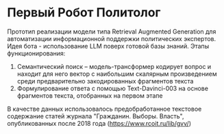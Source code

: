# Первый Робот Политолог
Прототип реализации модели типа Retrieval Augmented Generation для автоматизации информационной поддержки политических экспертов. Идея бота - использование LLM поверх готовой базы знаний. Этапы функционирования: 

1) Семантический поиск – модель-трансформер кодирует вопрос и находит для него вектор с наибольшим скалярным произведением среди предварительно закодированных фрагментов текста
2) Формулирование ответа с помощью Text-Davinci-003 на основе фрагментов текста, отобранных на первом этапе

В качестве данных использовалось предобработанное текстовое содержание статей журнала "Гражданин. Выборы. Власть", опубликованных после 2018 года (https://www.rcoit.ru/lib/gvv/)
